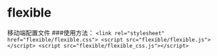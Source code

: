 # flexible
移动端配置文件
###使用方法：
`<link rel="stylesheet" href="flexible/flexible.css">
	<script src="flexible/flexible.js"></script>
	<script src="flexible/flexible_css.js"></script>`